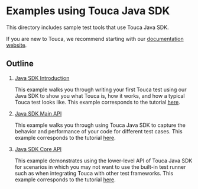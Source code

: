 # Examples using Touca Java SDK

This directory includes sample test tools that use Touca Java SDK.

If you are new to Touca, we recommend starting with our
[documentation website](https://touca.io/docs).

## Outline

1.  [Java SDK Introduction](./01_java_minimal)

    This example walks you through writing your first Touca test using our Java
    SDK to show you what Touca is, how it works, and how a typical Touca test
    looks like. This example corresponds to the tutorial
    [here](https://touca.io/docs/basics/submit).

2.  [Java SDK Main API](./02_java_main_api)

    This example walks you through using Touca Java SDK to capture the behavior
    and performance of your code for different test cases. This example
    corresponds to the tutorial [here](https://touca.io/docs/sdk/main-api).

3.  [Java SDK Core API](./03_java_core_api)

    This example demonstrates using the lower-level API of Touca Java SDK for
    scenarios in which you may not want to use the built-in test runner such as
    when integrating Touca with other test frameworks. This example corresponds
    to the tutorial [here](https://touca.io/docs/sdk/core-api).
